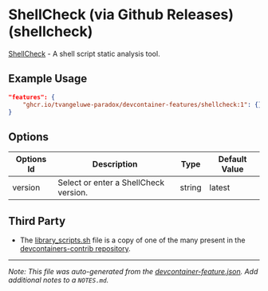 
# ShellCheck (via Github Releases) (shellcheck)

[ShellCheck](https://github.com/koalaman/shellcheck) - A shell script static analysis tool.

## Example Usage

```json
"features": {
    "ghcr.io/tvangeluwe-paradox/devcontainer-features/shellcheck:1": {}
}
```

## Options

| Options Id | Description | Type | Default Value |
|-----|-----|-----|-----|
| version | Select or enter a ShellCheck version. | string | latest |

## Third Party

-   The [library_scripts.sh](./library_scripts.sh) file is a copy of one of the many present in the [devcontainers-contrib repository](https://github.com/devcontainers-contrib/features/).


---

_Note: This file was auto-generated from the [devcontainer-feature.json](https://github.com/tvangeluwe-paradox/devcontainer-features/blob/main/src/shellcheck/devcontainer-feature.json).  Add additional notes to a `NOTES.md`._
